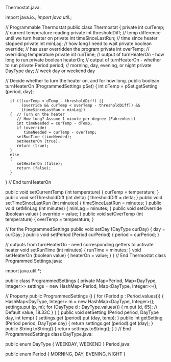 Thermostat.java:

import java.io.*;
import java.util.*;

// Programmable Thermostat
public class Thermostat
{
   private int curTemp;          // current temperature reading
   private int thresholdDiff;    // temp difference until we turn heater on
   private int timeSinceLastRun; // time since heater stopped
   private int minLag;           // how long I need to wait
   private boolean override;     // has user overridden the program
   private int overTemp;         // overriding temperature
   private int runTime;          // output of turnHeaterOn - how long to run
   private boolean heaterOn;     // output of turnHeaterOn - whether to run
   private Period period;        // morning, day, evening, or night
   private DayType day;          // week day or weekend day

   // Decide whether to turn the heater on, and for how long.
   public boolean turnHeaterOn (ProgrammedSettings pSet)
   {
      int dTemp = pSet.getSetting (period, day);

      if (((curTemp < dTemp - thresholdDiff) ||
           (override && curTemp < overTemp - thresholdDiff)) &&
           (timeSinceLastRun > minLag))
      {  // Turn on the heater
         // How long? Assume 1 minute per degree (Fahrenheit)
         int timeNeeded = curTemp - dTemp;
         if (override)
            timeNeeded = curTemp - overTemp;
         setRunTime (timeNeeded);
         setHeaterOn (true);
         return (true);
      }
      else
      {
         setHeaterOn (false);
         return (false);
      }
   } // End turnHeaterOn

   public void setCurrentTemp (int temperature)  { curTemp = temperature; }
   public void setThresholdDiff (int delta)      { thresholdDiff = delta; }
   public void setTimeSinceLastRun (int minutes) { timeSinceLastRun = minutes; }
   public void setMinLag (int minutes)           { minLag = minutes; }
   public void setOverride (boolean value)       { override = value; }
   public void setOverTemp (int temperature)     { overTemp = temperature; }

   // for the ProgrammedSettings
   public void setDay (DayType curDay)           { day = curDay; }
   public void setPeriod (Period curPeriod)      { period = curPeriod; }

   // outputs from turnHeaterOn - need corresponding getters to activate heater
   void setRunTime  (int minutes)         { runTime = minutes; }
   void setHeaterOn (boolean value)       { heaterOn = value; }
} // End Thermostat class
Programmed Settings.java:

import java.util.*;

public class ProgrammedSettings
{
   private Map<Period, Map<DayType, Integer>> settings = 
       new HashMap<Period, Map<DayType, Integer>>();

   // Property
   public ProgrammedSettings ()
   {
      for (Period p : Period.values())
      {
         HashMap<DayType, Integer> m = new HashMap<DayType, Integer>();
         settings.put (p, m);
         for (DayType d : DayType.values())
         {
            m.put (d, 65); // Default value, 18.33C
         }
      }
   }
   public void setSetting (Period period, DayType day, int temp)
   {
      settings.get (period).put (day, temp);
   }
   public int getSetting (Period period, DayType day)
   {
      return settings.get (period).get (day);
   }
   public String toString()
   {
      return settings.toString();
   }
} // End ProgrammedSettings class
DayType.java:

public enum DayType
{
   WEEKDAY, WEEKEND
}
Period.java:

public enum Period
{
   MORNING, DAY, EVENING, NIGHT
}
